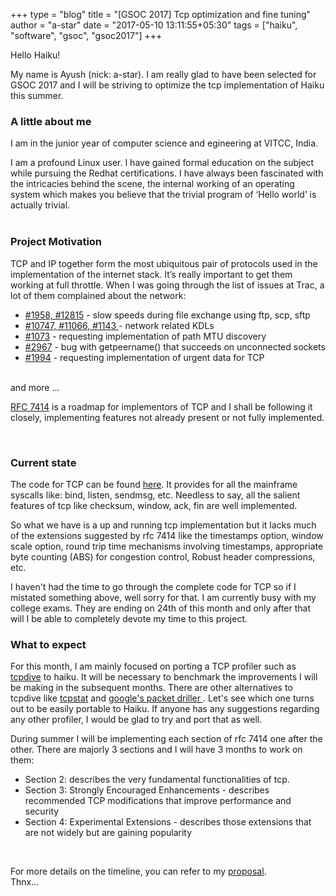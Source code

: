 +++
type = "blog"
title = "[GSOC 2017] Tcp optimization and fine tuning"
author = "a-star"
date = "2017-05-10 13:11:55+05:30"
tags = ["haiku", "software", "gsoc", "gsoc2017"]
+++

Hello Haiku!

My name is Ayush (nick: a-star). I am really glad to have been selected for GSOC 2017 and I will be striving to optimize the tcp implementation of Haiku this summer.

<h3>A little about me</h3>

<p>
I am in the junior year of computer science and egineering at VITCC, India.<br>

I am a profound Linux user. I have gained formal education on the subject while pursuing the Redhat certifications. I have always been fascinated with the intricacies behind the scene, the internal working of an operating system which makes you believe that the trivial program of ‘Hello world’ is actually trivial.<br><br>
</p>

<h3>Project Motivation</h3>

<p>TCP and IP together form the most ubiquitous pair of protocols used in the implementation of the internet stack. It’s really important to get them working at full throttle. When I was going through the list of issues at Trac, a lot of them complained about the network:<br>

<ul>
<li><a href="https://dev.haiku-os.org/query?id=1958&or&id=12815&col=id&col=summary&col=type&col=status&col=priority&col=milestone&col=component&order=priority">#1958, #12815</a> - slow speeds during file exchange using ftp, scp, sftp </li>

<li><a href="https://dev.haiku-os.org/query?id=10747&or&id=11066&or&id=1143&col=id&col=summary&col=type&col=status&col=priority&col=milestone&col=component&order=priority">#10747, #11066, #1143 </a> - network related KDLs </li>

<li><a href="https://dev.haiku-os.org/ticket/1073">#1073</a> - requesting implementation of path MTU discovery  </li>

<li><a href="https://dev.haiku-os.org/ticket/2967">#2967</a> - bug with getpeername() that succeeds on unconnected sockets  </li>

<li><a href="https://dev.haiku-os.org/ticket/1994">#1994</a> - requesting implementation of urgent data for TCP  </li>
</ul>
<br>
and more ...<br>

<a href="https://tools.ietf.org/html/rfc7414">RFC 7414</a> is a roadmap for implementors of TCP and I shall be following it closely, implementing features not already present or not fully implemented.
</p><br>

<h3>Current state</h3>

<p>The code for TCP can be found <a href="https://github.com/haiku/haiku/tree/master/src/add-ons/kernel/network/protocols/tcp"> here</a>. It provides for all the mainframe syscalls like: bind, listen, sendmsg, etc. Needless to say, all the salient features of tcp like checksum, window, ack, fin are well implemented.</p>

<p>So what we have is a up and running tcp implementation but it lacks much of the extensions suggested by rfc 7414 like the timestamps option, window scale option, round trip time mechanisms involving timestamps, appropriate byte counting (ABS) for congestion control, Robust header compressions, etc.</p>

<p>I haven't had the time to go through the complete code for TCP so if I mistated something above, well sorry for that. I am currently busy with my college exams. They are ending on 24th of this month and only after that will I be able to completely devote my time to this project.</p>

<h3>What to expect</h3>

<p>For this month, I am mainly focused on porting a TCP profiler such as <a href="​https://github.com/fastos/tcpdive">tcpdive</a> to haiku. It will be necessary to benchmark the improvements I will be making in the subsequent months. There are other alternatives to tcpdive like <a href="​http://tstat.polito.it/overview.shtml​">tcpstat</a> and <a href="https://news.ycombinator.com/item?id=9857938"> google's packet driller </a>. Let's see which one turns out to be easily portable to Haiku. If anyone has any suggestions regarding any other profiler, I would be glad to try and port that as well.</p>

<p>During summer I will be implementing each section of rfc 7414 one after the other. There are majorly 3 sections and I will have 3 months to work on them:</p>

<ul>
<li>Section 2: describes the very fundamental functionalities of tcp. </li>
<li>Section 3: Strongly Encouraged Enhancements - describes recommended TCP modifications that improve performance and security</li>
<li>Section 4: Experimental Extensions - describes those extensions that are not widely but are gaining popularity </li>
</ul><br>

For more details on the timeline, you can refer to my <a href="https://docs.google.com/document/d/1-FlypLFN2c1OOSkwh9N72uuQWMbY3hHiTwhFSqPaJbM/edit"> proposal</a>.
<br>
Thnx...
